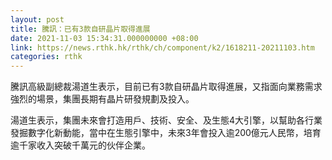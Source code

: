 ```yaml
---
layout: post
title: 騰訊：已有3款自研晶片取得進展
date: 2021-11-03 15:34:31.000000000 +08:00
link: https://news.rthk.hk/rthk/ch/component/k2/1618211-20211103.htm
categories: rthk
---
```


騰訊高級副總裁湯道生表示，目前已有3款自研晶片取得進展，又指面向業務需求強烈的場景，集團長期有晶片研發規劃及投入。

湯道生表示，集團未來會打造用戶、技術、安全、及生態4大引擎，以幫助各行業發掘數字化新動能，當中在生態引擎中，未來3年會投入逾200億元人民幣，培育逾千家收入突破千萬元的伙伴企業。
